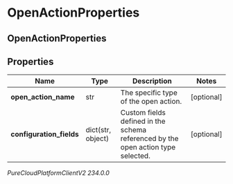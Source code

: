 # OpenActionProperties

## OpenActionProperties

## Properties

|Name | Type | Description | Notes|
|------------ | ------------- | ------------- | -------------|
| **open_action_name** | str | The specific type of the open action. | [optional] |
| **configuration_fields** | dict(str, object) | Custom fields defined in the schema referenced by the open action type selected. | [optional] |



_PureCloudPlatformClientV2 234.0.0_
